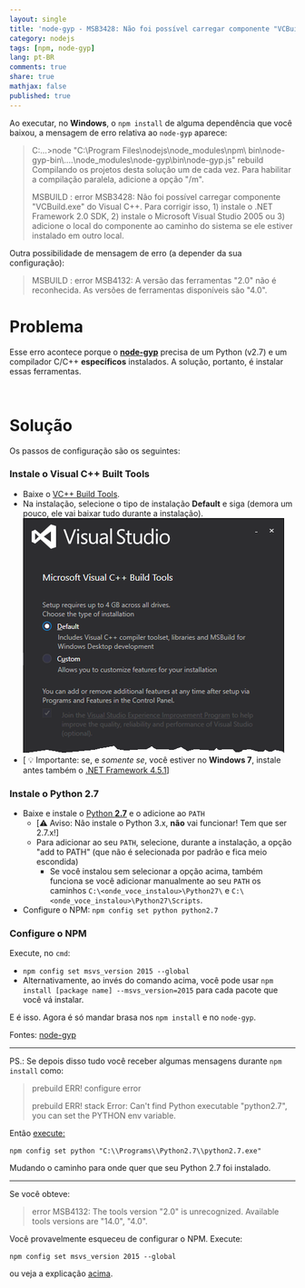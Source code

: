 ```yaml
---
layout: single
title: 'node-gyp - MSB3428: Não foi possível carregar componente "VCBuild.exe" / MSB4132'
category: nodejs
tags: [npm, node-gyp]
lang: pt-BR
comments: true
share: true
mathjax: false
published: true
---
```


Ao executar, no **Windows**, o `npm install` de alguma dependência que você baixou, a mensagem de erro relativa ao `node-gyp` aparece:<br>

> C:\...>node "C:\Program Files\nodejs\node_modules\npm\ bin\node-gyp-bin\\..\..\node_modules\node-gyp\bin\node-gyp.js" rebuild
Compilando os projetos desta solução um de cada vez. Para habilitar a compilação paralela, adicione a opção "/m".
>
> MSBUILD : error MSB3428: Não foi possível carregar componente "VCBuild.exe" do Visual C++.
Para corrigir isso, 1) instale o .NET Framework 2.0 SDK, 2) instale o Microsoft Visual Studio 2005 ou 3) adicione
o local do componente ao caminho do sistema se ele estiver instalado em outro local.

<!--more-->

Outra possibilidade de mensagem de erro (a depender da sua configuração):

> MSBUILD : error MSB4132: A versão das ferramentas "2.0" não é reconhecida. As versões de ferramentas disponíveis são "4.0".

# Problema

Esse erro acontece porque o [**node-gyp**](https://github.com/nodejs/node-gyp) precisa de um Python (v2.7) e um compilador C/C++ **específicos** instalados. A solução, portanto, é instalar essas ferramentas.

<br>

# Solução

Os passos de configuração são os seguintes:

### Instale o **Visual C++ Built Tools**
- Baixe o [VC++ Build Tools](http://landinghub.visualstudio.com/visual-cpp-build-tools).
- Na instalação, selecione o tipo de instalação **Default** e siga (demora um pouco, ele vai baixar tudo durante a instalação).
<br> ![microsoft-visual-cpp-build-tools-install-default](/images/posts/microsoft-visual-cpp-build-tools-install-default.png)
- [ :bulb: Importante: se, e *somente se*, você estiver no **Windows 7**, instale antes também o [.NET Framework 4.5.1](http://www.microsoft.com/en-us/download/details.aspx?id=40773)]




### Instale o **Python 2.7**
- Baixe e instale o [Python **2.7**](https://www.python.org/downloads/) e o adicione ao `PATH`
  - [:warning: Aviso: Não instale o Python 3.x, **não** vai funcionar! Tem que ser 2.7.x!]
  - Para adicionar ao seu `PATH`, selecione, durante a instalação, a opção "add to PATH" (que não é selecionada por padrão e fica meio escondida)
    - Se você instalou sem selecionar a opção acima, também funciona se você adicionar manualmente ao seu `PATH` os caminhos `C:\<onde_voce_instalou>\Python27\` e  `C:\<onde_voce_instalou>\Python27\Scripts`.
- Configure o NPM: `npm config set python python2.7`

### Configure o **NPM**

Execute, no `cmd`:

  - `npm config set msvs_version 2015 --global`
  - Alternativamente, ao invés do comando acima, você pode usar `npm install [package name] --msvs_version=2015` para cada pacote que você vá instalar.

E é isso. Agora é só mandar brasa nos `npm install` e no `node-gyp`.

Fontes: [node-gyp](https://github.com/nodejs/node-gyp/issues/629#issuecomment-153196245)

---

PS.: Se depois disso tudo você receber algumas mensagens durante `npm install` como:

> prebuild ERR! configure error
>
> prebuild ERR! stack Error: Can't find Python executable "python2.7", you can set the PYTHON env variable.

Então [execute:](http://stackoverflow.com/a/33047257/1850609)

    npm config set python "C:\\Programs\\Python2.7\\python2.7.exe"

Mudando o caminho para onde quer que seu Python 2.7 foi instalado.

---

Se você obteve:

> error MSB4132: The tools version "2.0" is unrecognized. Available tools versions are "14.0", "4.0".

Você provavelmente esqueceu de configurar o NPM. Execute:

    npm config set msvs_version 2015 --global
    
ou veja a explicação [acima](#configure-o-npm).

